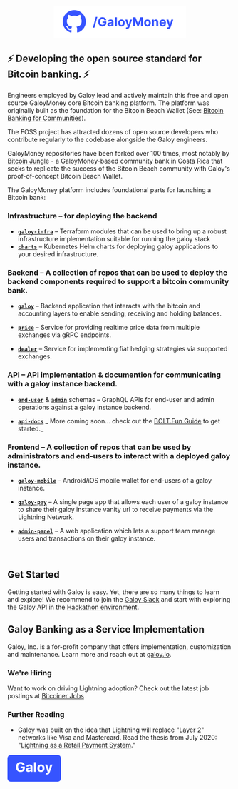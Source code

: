 <p align="center">
  <img src="https://raw.githubusercontent.com/GaloyMoney/.github/main/img/galoy-repo.png" width="297" height="72" alt="GaloyMoney - Developing the open source standard for Bitcoin banking" />
</p>

## ⚡ Developing the open source standard for Bitcoin banking. ⚡

Engineers employed by Galoy lead and actively maintain this free and open source GaloyMoney core Bitcoin banking platform. The platform was originally built as the foundation for the Bitcoin Beach Wallet (See: [Bitcoin Banking for Communities](https://galoy.io/bitcoin-banking-for-communities-lessons-learned-from-el-zonte/)). 

The FOSS project has attracted dozens of open source developers who contribute regularly to the codebase alongside the Galoy engineers. 

GaloyMoney repositories have been forked over 100 times, most notably by [Bitcoin Jungle](https://bitcoinjungle.app/) - a GaloyMoney-based community bank in Costa Rica that seeks to replicate the success of the Bitcoin Beach community with Galoy's proof-of-concept Bitcoin Beach Wallet.

The GaloyMoney platform includes foundational parts for launching a Bitcoin bank:

### Infrastructure – for deploying the backend
- [**`galoy-infra`**](https://github.com/GaloyMoney/galoy-infra) – Terraform modules that can be used to bring up a robust infrastructure implementation suitable for running the galoy stack
- [**`charts`**](https://github.com/GaloyMoney/charts) – Kubernetes Helm charts for deploying galoy applications to your desired infrastructure.


### Backend – A collection of repos that can be used to deploy the backend components required to support a bitcoin community bank. 
- [**`galoy`**](https://github.com/GaloyMoney/galoy) – Backend application that interacts with the bitcoin and accounting layers to enable sending, receiving and holding balances.

- [**`price`**](https://github.com/GaloyMoney/price) – Service for providing realtime price data from multiple exchanges via gRPC endpoints.

- [**`dealer`**](https://github.com/GaloyMoney/dealer) – Service for implementing fiat hedging strategies via supported exchanges.

### API – API implementation & documention for communicating with a galoy instance backend.

- [**`end-user`**](https://github.com/GaloyMoney/galoy/blob/main/src/graphql/main/schema.graphql) & [**`admin`**](https://github.com/GaloyMoney/galoy/blob/main/src/graphql/admin/schema.graphql) schemas – GraphQL APIs for end-user and admin operations against a galoy instance backend.

- [**`api-docs`**](https://studio.apollographql.com/public/galoy-hackathon/home?variant=current) _ More coming soon... check out the [BOLT.Fun Guide](https://bolt.fun/guide/web-services/galoy) to get started._

### Frontend – A collection of repos that can be used by administrators and end-users to interact with a deployed galoy instance.

- [**`galoy-mobile`**](https://github.com/GaloyMoney/galoy-mobile) - Android/iOS mobile wallet for end-users of a galoy instance.

- [**`galoy-pay`**](https://github.com/GaloyMoney/galoy-pay) – A single page app that allows each user of a galoy instance to share their galoy instance vanity url to receive payments via the Lightning Network.

- [**`admin-panel`**](https://github.com/GaloyMoney/admin-panel) – A web application which lets a support team manage users and transactions on their galoy instance.  

</br>

## Get Started
Getting started with Galoy is easy. Yet, there are so many things to learn and explore! We recommend to join the [Galoy Slack](galoymoney-workspace.slack.com) and start with exploring the Galoy API in the [Hackathon environment](https://studio.apollographql.com/graph/galoy-hackathon/home?variant=current).

## Galoy Banking as a Service Implementation 
Galoy, Inc. is a for-profit company that offers implementation, customization and maintenance. Learn more and reach out at [galoy.io](https://galoy.io).

### We're Hiring
Want to work on driving Lightning adoption? Check out the latest job postings at [Bitcoiner Jobs](https://bitcoinerjobs.com/company/galoy)

### Further Reading 
- Galoy was built on the idea that Lightning will replace "Layer 2" networks like Visa and Mastercard. Read the thesis from July 2020: "[Lightning as a Retail Payment System](https://medium.com/galoymoney/lightning-as-a-retail-payment-system-part-1-7463c46342ef)."

<img width="120" alt="Galoy logo" src="https://raw.githubusercontent.com/GaloyMoney/.github/main/img/galoy.png">
